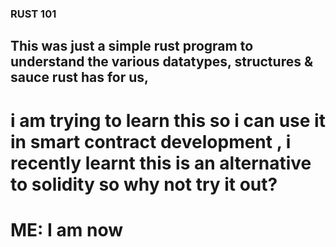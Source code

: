 ### RUST 101
## This was just a simple rust program to understand the various datatypes, structures & sauce rust has for us,
# i am trying to learn this so i can use it in smart contract development , i recently learnt this is an alternative to solidity so why not try it out?
# ME: I am now

